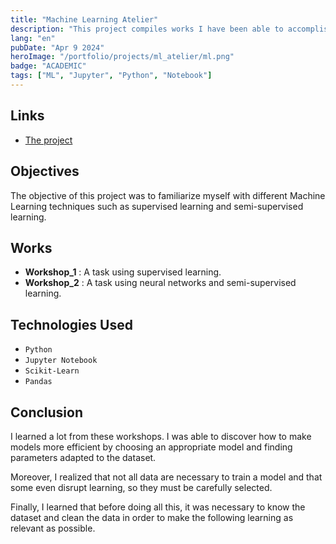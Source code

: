 ```yaml
---
title: "Machine Learning Atelier"
description: "This project compiles works I have been able to accomplish as part of my courses to familiarize myself with Machine Learning and its learning methods."
lang: "en"
pubDate: "Apr 9 2024"
heroImage: "/portfolio/projects/ml_atelier/ml.png"
badge: "ACADEMIC"
tags: ["ML", "Jupyter", "Python", "Notebook"]
---
```


## **Links**

- [The project](https://github.com/IssamSisbane/machine-learning-atelier)

## **Objectives**

The objective of this project was to familiarize myself with different Machine Learning techniques such as supervised learning and semi-supervised learning.

## **Works**
* **Workshop_1** : A task using supervised learning.
* **Workshop_2** : A task using neural networks and semi-supervised learning.

## **Technologies Used**

- `Python`
- `Jupyter Notebook`
- `Scikit-Learn`
- `Pandas`

## **Conclusion**

I learned a lot from these workshops. I was able to discover how to make models more efficient by choosing an appropriate model and finding parameters adapted to the dataset.

Moreover, I realized that not all data are necessary to train a model and that some even disrupt learning, so they must be carefully selected.

Finally, I learned that before doing all this, it was necessary to know the dataset and clean the data in order to make the following learning as relevant as possible.
